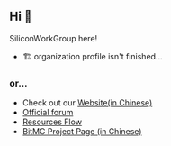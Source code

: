 ## Hi 👋
SiliconWorkGroup here!
- 🏗 organization profile isn't finished...
### or...
- Check out our [Website(in Chinese)](https://www.siwg.top/)
- [Official forum](https://bbs.siwg.top/)
- [Resources Flow](https://resflow.siwg.top/)
- [BitMC Project Page (in Chinese)](https://www.siwg.top/bitmc.html)
<!--

**Here are some ideas to get you started:**

🙋‍♀️ A short introduction - what is your organization all about?
🌈 Contribution guidelines - how can the community get involved?
👩‍💻 Useful resources - where can the community find your docs? Is there anything else the community should know?
🍿 Fun facts - what does your team eat for breakfast?
🧙 Remember, you can do mighty things with the power of [Markdown](https://docs.github.com/github/writing-on-github/getting-started-with-writing-and-formatting-on-github/basic-writing-and-formatting-syntax)
-->
